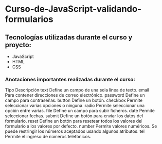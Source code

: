 # Curso-de-JavaScript-validando-formularios



## Tecnologías utilizadas durante el curso y proycto:
* JavaScript
* HTML
* CSS

### Anotaciones importantes realizadas durante el curso:

Tipo	Descripción
text	Define un campo de una sola línea de texto.
email	Para contener direcciones de correo electrónico.
password	Define un campo para contraseñas.
button	Define un botón.
checkbox	Permite seleccionar varias opciones o ninguna.
radio	Permite seleccionar una opción entre varias.
file	Define un campo para subir ficheros.
date	Permite seleccionar fechas.
submit	Define un botón para enviar los datos del formulario.
reset	Define un botón para resetear todos los valores del formulario a los valores por defecto.
number	Permite valores numéricos. Se puede restringir los números aceptados usando algunos atributos.
tel	Permite el ingreso de números telefónicos.



